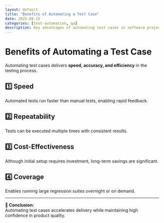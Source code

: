 ```yaml
---
layout: default
title: "Benefits of Automating a Test Case"
date: 2025-08-15
categories: [test-automation, qa]
description: Key advantages of automating test cases in software projects.
---
```


# Benefits of Automating a Test Case

Automating test cases delivers **speed, accuracy, and efficiency** in the testing process.

## 1️⃣ Speed
Automated tests run faster than manual tests, enabling rapid feedback.

## 2️⃣ Repeatability
Tests can be executed multiple times with consistent results.

## 3️⃣ Cost-Effectiveness
Although initial setup requires investment, long-term savings are significant.

## 4️⃣ Coverage
Enables running large regression suites overnight or on demand.

---

**📌 Conclusion:**  
Automating test cases accelerates delivery while maintaining high confidence in product quality.
